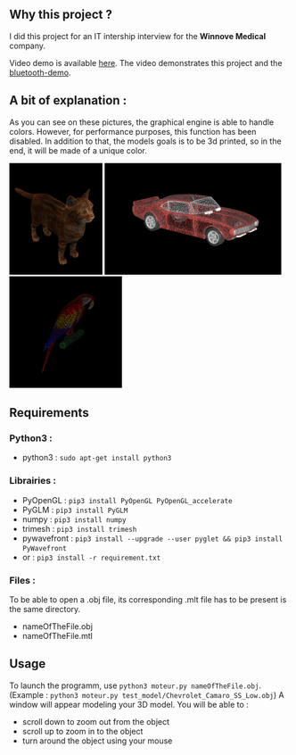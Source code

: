Why this project ?
-
I did this project for an IT intership interview for the **Winnove Medical** company.

Video demo is available [here](https://www.youtube.com/watch?v=Tgq_bRQUjx0&feature=youtu.be). The video demonstrates this project and the [bluetooth-demo](https://github.com/Log-s/bluetooth-demo).

A bit of explanation :
-
As you can see on these pictures, the graphical engine is able to handle colors. However, for performance purposes, this function
has been disabled. In addition to that, the models goals is to be 3d printed, so in the end, it will be made of a unique color.


<img src="ressources/Chat.png" alt="CAT_3D" height="200px"/> <img src="ressources/car.png" alt="CAR_3D" height="200px"/> <img src="ressources/Parrot.png" alt="PARROT_3D" height="200px"/>


Requirements
-
### Python3 :
* python3 : ```sudo apt-get install python3```

### Librairies : 
* PyOpenGL : ```pip3 install PyOpenGL PyOpenGL_accelerate```
* PyGLM : ```pip3 install PyGLM```
* numpy : ```pip3 install numpy```
* trimesh : ```pip3 install trimesh```
* pywavefront : ```pip3 install --upgrade --user pyglet && pip3 install PyWavefront```
* or : ```pip3 install -r requirement.txt``` 

### Files : 
To be able to open a .obj file, its corresponding .mlt file has to be present is the same directory.
* nameOfTheFile.obj
* nameOfTheFile.mtl


Usage
-
To launch the programm, use `python3 moteur.py nameOfTheFile.obj`. (Example : ```python3 moteur.py test_model/Chevrolet_Camaro_SS_Low.obj```)
A window will appear modeling your 3D model.
You will be able to :
* scroll down to zoom out from the object
* scroll up to zoom in to the object
* turn around the object using your mouse

 
